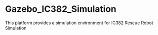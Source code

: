 # Gazebo_IC382_Simulation
This platform provides a simulation environment for IC382 Rescue Robot Simulation

